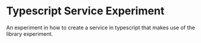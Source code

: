 # Typescript Service Experiment

An experiment in how to create a service in typescript that makes use of the library experiment.